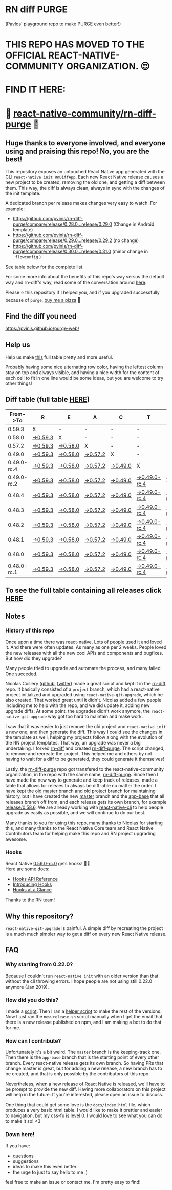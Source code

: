 # RN diff PURGE
(Pavlos' playground repo to make PURGE even better!)

# THIS REPO HAS MOVED TO THE OFFICIAL REACT-NATIVE-COMMUNITY ORGANIZATION. 😍
# FIND IT HERE:  
# 💪 [react-native-community/rn-diff-purge](https://github.com/react-native-community/rn-diff-purge) 🎉
## Huge thanks to everyone involved, and everyone using and praising this repo! No, you are the best!

This repository exposes an untouched React Native app generated with the CLI
`react-native init RnDiffApp`. Each new React Native release causes a new project to be created, removing the old one, and getting a diff between them. This way, the diff is always clean, always in sync with the changes of the init template.

A dedicated branch per release makes changes very easy
to watch. For example:

* https://github.com/pvinis/rn-diff-purge/compare/release/0.28.0...release/0.29.0
(Change in Android template)
* https://github.com/pvinis/rn-diff-purge/compare/release/0.29.0...release/0.29.2
(no change)
* https://github.com/pvinis/rn-diff-purge/compare/release/0.30.0...release/0.31.0
(minor change in `.flowconfig` )

See table below for the complete list.

For some more info about the benefits of this repo's way versus the default way and rn-diff's way, read some of the conversation around [here](https://github.com/react-native-community/discussions-and-proposals/issues/68#issuecomment-452227478).

Please :star: this repository if I helped you, and if you upgraded successfully because of `purge`, [buy me a pizza](https://www.buymeacoffee.com/DGWwHVZ4s) :pizza:

## Find the diff you need
https://pvinis.github.io/purge-web/

## Help us
Help us make [this](https://pvinis.github.io/rn-diff-purge) full table pretty and more useful.

Probably having some nice alternating row color, having the leftest column stay on top and always visible, and having a nice width for the content of each cell to fit in one line would be some ideas, but you are welcome to try other things!

## Diff table (full table [HERE](https://pvinis.github.io/rn-diff-purge))

| From->To    | R                                                                                               | E                                                                                               | A                                                                                               | C                                                                                               | T                                                                                                         |                                                                                                           | N                                                                                               | A                                                                                               | T                                                                                               | I                                                                                               | V                                                                                               | E   |
| ----------- | ----------------------------------------------------------------------------------------------- | ----------------------------------------------------------------------------------------------- | ----------------------------------------------------------------------------------------------- | ----------------------------------------------------------------------------------------------- | --------------------------------------------------------------------------------------------------------- | --------------------------------------------------------------------------------------------------------- | ----------------------------------------------------------------------------------------------- | ----------------------------------------------------------------------------------------------- | ----------------------------------------------------------------------------------------------- | ----------------------------------------------------------------------------------------------- | ----------------------------------------------------------------------------------------------- | --- |
| 0.59.3      | X                                                                                               | -                                                                                               | -                                                                                               | -                                                                                               | -                                                                                                         | -                                                                                                         | -                                                                                               | -                                                                                               | -                                                                                               | -                                                                                               | -                                                                                               | -   |
| 0.58.0      | [->0.59.3](https://github.com/pvinis/rn-diff-purge/compare/release/0.58.0..release/0.59.3)      | X                                                                                               | -                                                                                               | -                                                                                               | -                                                                                                         | -                                                                                                         | -                                                                                               | -                                                                                               | -                                                                                               | -                                                                                               | -                                                                                               | -   |
| 0.57.2      | [->0.59.3](https://github.com/pvinis/rn-diff-purge/compare/release/0.57.2..release/0.59.3)      | [->0.58.0](https://github.com/pvinis/rn-diff-purge/compare/release/0.57.2..release/0.58.0)      | X                                                                                               | -                                                                                               | -                                                                                                         | -                                                                                                         | -                                                                                               | -                                                                                               | -                                                                                               | -                                                                                               | -                                                                                               | -   |
| 0.49.0      | [->0.59.3](https://github.com/pvinis/rn-diff-purge/compare/release/0.49.0..release/0.59.3)      | [->0.58.0](https://github.com/pvinis/rn-diff-purge/compare/release/0.49.0..release/0.58.0)      | [->0.57.2](https://github.com/pvinis/rn-diff-purge/compare/release/0.49.0..release/0.57.2)      | X                                                                                               | -                                                                                                         | -                                                                                                         | -                                                                                               | -                                                                                               | -                                                                                               | -                                                                                               | -                                                                                               | -   |
| 0.49.0-rc.4 | [->0.59.3](https://github.com/pvinis/rn-diff-purge/compare/release/0.49.0-rc.4..release/0.59.3) | [->0.58.0](https://github.com/pvinis/rn-diff-purge/compare/release/0.49.0-rc.4..release/0.58.0) | [->0.57.2](https://github.com/pvinis/rn-diff-purge/compare/release/0.49.0-rc.4..release/0.57.2) | [->0.49.0](https://github.com/pvinis/rn-diff-purge/compare/release/0.49.0-rc.4..release/0.49.0) | X                                                                                                         | -                                                                                                         | -                                                                                               | -                                                                                               | -                                                                                               | -                                                                                               | -                                                                                               | -   |
| 0.49.0-rc.2 | [->0.59.3](https://github.com/pvinis/rn-diff-purge/compare/release/0.49.0-rc.2..release/0.59.3) | [->0.58.0](https://github.com/pvinis/rn-diff-purge/compare/release/0.49.0-rc.2..release/0.58.0) | [->0.57.2](https://github.com/pvinis/rn-diff-purge/compare/release/0.49.0-rc.2..release/0.57.2) | [->0.49.0](https://github.com/pvinis/rn-diff-purge/compare/release/0.49.0-rc.2..release/0.49.0) | [->0.49.0-rc.4](https://github.com/pvinis/rn-diff-purge/compare/release/0.49.0-rc.2..release/0.49.0-rc.4) | X                                                                                                         | -                                                                                               | -                                                                                               | -                                                                                               | -                                                                                               | -                                                                                               | -   |
| 0.48.4      | [->0.59.3](https://github.com/pvinis/rn-diff-purge/compare/release/0.48.4..release/0.59.3)      | [->0.58.0](https://github.com/pvinis/rn-diff-purge/compare/release/0.48.4..release/0.58.0)      | [->0.57.2](https://github.com/pvinis/rn-diff-purge/compare/release/0.48.4..release/0.57.2)      | [->0.49.0](https://github.com/pvinis/rn-diff-purge/compare/release/0.48.4..release/0.49.0)      | [->0.49.0-rc.4](https://github.com/pvinis/rn-diff-purge/compare/release/0.48.4..release/0.49.0-rc.4)      | [->0.49.0-rc.2](https://github.com/pvinis/rn-diff-purge/compare/release/0.48.4..release/0.49.0-rc.2)      | X                                                                                               | -                                                                                               | -                                                                                               | -                                                                                               | -                                                                                               | -   |
| 0.48.3      | [->0.59.3](https://github.com/pvinis/rn-diff-purge/compare/release/0.48.3..release/0.59.3)      | [->0.58.0](https://github.com/pvinis/rn-diff-purge/compare/release/0.48.3..release/0.58.0)      | [->0.57.2](https://github.com/pvinis/rn-diff-purge/compare/release/0.48.3..release/0.57.2)      | [->0.49.0](https://github.com/pvinis/rn-diff-purge/compare/release/0.48.3..release/0.49.0)      | [->0.49.0-rc.4](https://github.com/pvinis/rn-diff-purge/compare/release/0.48.3..release/0.49.0-rc.4)      | [->0.49.0-rc.2](https://github.com/pvinis/rn-diff-purge/compare/release/0.48.3..release/0.49.0-rc.2)      | [->0.48.4](https://github.com/pvinis/rn-diff-purge/compare/release/0.48.3..release/0.48.4)      | X                                                                                               | -                                                                                               | -                                                                                               | -                                                                                               | -   |
| 0.48.2      | [->0.59.3](https://github.com/pvinis/rn-diff-purge/compare/release/0.48.2..release/0.59.3)      | [->0.58.0](https://github.com/pvinis/rn-diff-purge/compare/release/0.48.2..release/0.58.0)      | [->0.57.2](https://github.com/pvinis/rn-diff-purge/compare/release/0.48.2..release/0.57.2)      | [->0.49.0](https://github.com/pvinis/rn-diff-purge/compare/release/0.48.2..release/0.49.0)      | [->0.49.0-rc.4](https://github.com/pvinis/rn-diff-purge/compare/release/0.48.2..release/0.49.0-rc.4)      | [->0.49.0-rc.2](https://github.com/pvinis/rn-diff-purge/compare/release/0.48.2..release/0.49.0-rc.2)      | [->0.48.4](https://github.com/pvinis/rn-diff-purge/compare/release/0.48.2..release/0.48.4)      | [->0.48.3](https://github.com/pvinis/rn-diff-purge/compare/release/0.48.2..release/0.48.3)      | X                                                                                               | -                                                                                               | -                                                                                               | -   |
| 0.48.1      | [->0.59.3](https://github.com/pvinis/rn-diff-purge/compare/release/0.48.1..release/0.59.3)      | [->0.58.0](https://github.com/pvinis/rn-diff-purge/compare/release/0.48.1..release/0.58.0)      | [->0.57.2](https://github.com/pvinis/rn-diff-purge/compare/release/0.48.1..release/0.57.2)      | [->0.49.0](https://github.com/pvinis/rn-diff-purge/compare/release/0.48.1..release/0.49.0)      | [->0.49.0-rc.4](https://github.com/pvinis/rn-diff-purge/compare/release/0.48.1..release/0.49.0-rc.4)      | [->0.49.0-rc.2](https://github.com/pvinis/rn-diff-purge/compare/release/0.48.1..release/0.49.0-rc.2)      | [->0.48.4](https://github.com/pvinis/rn-diff-purge/compare/release/0.48.1..release/0.48.4)      | [->0.48.3](https://github.com/pvinis/rn-diff-purge/compare/release/0.48.1..release/0.48.3)      | [->0.48.2](https://github.com/pvinis/rn-diff-purge/compare/release/0.48.1..release/0.48.2)      | X                                                                                               | -                                                                                               | -   |
| 0.48.0      | [->0.59.3](https://github.com/pvinis/rn-diff-purge/compare/release/0.48.0..release/0.59.3)      | [->0.58.0](https://github.com/pvinis/rn-diff-purge/compare/release/0.48.0..release/0.58.0)      | [->0.57.2](https://github.com/pvinis/rn-diff-purge/compare/release/0.48.0..release/0.57.2)      | [->0.49.0](https://github.com/pvinis/rn-diff-purge/compare/release/0.48.0..release/0.49.0)      | [->0.49.0-rc.4](https://github.com/pvinis/rn-diff-purge/compare/release/0.48.0..release/0.49.0-rc.4)      | [->0.49.0-rc.2](https://github.com/pvinis/rn-diff-purge/compare/release/0.48.0..release/0.49.0-rc.2)      | [->0.48.4](https://github.com/pvinis/rn-diff-purge/compare/release/0.48.0..release/0.48.4)      | [->0.48.3](https://github.com/pvinis/rn-diff-purge/compare/release/0.48.0..release/0.48.3)      | [->0.48.2](https://github.com/pvinis/rn-diff-purge/compare/release/0.48.0..release/0.48.2)      | [->0.48.1](https://github.com/pvinis/rn-diff-purge/compare/release/0.48.0..release/0.48.1)      | X                                                                                               | -   |
| 0.48.0-rc.1 | [->0.59.3](https://github.com/pvinis/rn-diff-purge/compare/release/0.48.0-rc.1..release/0.59.3) | [->0.58.0](https://github.com/pvinis/rn-diff-purge/compare/release/0.48.0-rc.1..release/0.58.0) | [->0.57.2](https://github.com/pvinis/rn-diff-purge/compare/release/0.48.0-rc.1..release/0.57.2) | [->0.49.0](https://github.com/pvinis/rn-diff-purge/compare/release/0.48.0-rc.1..release/0.49.0) | [->0.49.0-rc.4](https://github.com/pvinis/rn-diff-purge/compare/release/0.48.0-rc.1..release/0.49.0-rc.4) | [->0.49.0-rc.2](https://github.com/pvinis/rn-diff-purge/compare/release/0.48.0-rc.1..release/0.49.0-rc.2) | [->0.48.4](https://github.com/pvinis/rn-diff-purge/compare/release/0.48.0-rc.1..release/0.48.4) | [->0.48.3](https://github.com/pvinis/rn-diff-purge/compare/release/0.48.0-rc.1..release/0.48.3) | [->0.48.2](https://github.com/pvinis/rn-diff-purge/compare/release/0.48.0-rc.1..release/0.48.2) | [->0.48.1](https://github.com/pvinis/rn-diff-purge/compare/release/0.48.0-rc.1..release/0.48.1) | [->0.48.0](https://github.com/pvinis/rn-diff-purge/compare/release/0.48.0-rc.1..release/0.48.0) | X   |

## To see the full table containing all releases click [HERE](https://pvinis.github.io/rn-diff-purge)

## Notes

### History of this repo

Once upon a time there was react-native. Lots of people used it and loved it. And there were often updates. As many as one per 2 weeks. People loved the new releases with all the new cool APIs and components and bugfixes. But how did they upgrade?

Many people tried to upgrade and automate the process, and many failed. One succeded.

Nicolas Cuillery ([github](https://github.com/ncuillery), [twitter](https://twitter.com/ncuillery)) made a great script and kept it in the [rn-diff](https://github.com/ncuillery/rn-diff) repo. It basically consisted of a `project` branch, which had a react-native project initialized and upgraded using `react-native-git-upgrade`, which he also created. That worked great until it didn't. Nicolas added a few people including me to help with the repo, and we did update it, adding new upgrade diffs. At some point, the upgrades didn't work anymore, the `react-native-git-upgrade` way got too hard to maintain and make work.

I saw that it was easier to just remove the old project and `react-native init` a new one, and then generate the diff. This way I could see the changes in the template as well, helping my projects follow along with the evolution of the RN project templates. That way, an upgrade was never a big undertaking. I forked [rn-diff](https://github.com/ncuillery/rn-diff) and created [rn-diff-purge](https://github.com/pvinis/rn-diff-purge). The script changed, to remove and recreate the project. This helped me and others by not having to wait for a diff to be generated, they could generate it themselves!

Lastly, the [rn-diff-purge](https://github.com/pvinis/rn-diff-purge) repo got transfered to the react-native-community organization, in the repo with the same name, [rn-diff-purge](https://github.com/react-native-community/rn-diff-purge). Since then I have made the new way to generate and keep track of releases, made a table that allows for releaes to always be diff-able no matter the order. I have kept the [old master](https://github.com/pvinis/rn-diff-purge/tree/old/master) branch and [old project](https://github.com/pvinis/rn-diff-purge/tree/old/project) branch for maintaining history, but I have created the new [master](https://github.com/pvinis/rn-diff-purge/tree/master) branch and the [app-base](https://github.com/pvinis/rn-diff-purge/tree/app-base) that all releases branch off from, and each release gets its own branch, for example [release/0.58.6](https://github.com/pvinis/rn-diff-purge/tree/release/0.58.6). We are already working with [react-native-cli](https://github.com/react-native-community/react-native-cli) to help people upgrade as easily as possible, and we will continue to do our best.

Many thanks to you for using this repo, many thanks to Nicolas for starting this, and many thanks to the React Native Core team and React Native Contributors team for helping make this repo and RN project upgrading awesome.

### Hooks
React Native [0.59.0-rc.0](https://github.com/pvinis/rn-diff-purge#version-changes) gets hooks! 🎉🥳  
Here are some docs:
- [Hooks API Reference](https://reactjs.org/docs/hooks-reference.html)
- [Introducing Hooks](https://reactjs.org/docs/hooks-intro.html)
- [Hooks at a Glance](https://reactjs.org/docs/hooks-overview.html)

Thanks to the RN team!

## Why this repository?
`react-native-git-upgrade` is painful. A simple diff by recreating the project is a much much simpler way to get a diff on every new React Native release.

## FAQ

### Why starting from 0.22.0?

Because I couldn't run `react-native init` with an older version than that without the cli throwing errors. I hope people are not using still 0.22.0 anymore (Jan 2019).

### How did you do this?

I made a [script](https://github.com/pvinis/rn-diff-purge/blob/master/new-release.sh). Then I ran a [helper script](https://github.com/pvinis/rn-diff-purge/blob/master/new-release.sh) to make the rest of the versions.
Now I just ran the `new-release.sh` script manually when I get the email that there is a new release published on npm, and I am making a bot to do that for me.

### How can I contribute?

Unfortunately it's a bit weird. The `master` branch is the keeping-track one. Then there is the `app-base` branch that is the starting point of every other branch. Every react-native release gets its own branch. So having PRs that change master is great, but for adding a new release, a new branch has to be created, and that is only possible by the contributors of this repo.

Nevertheless, when a new release of React Native is released, we'll have to be prompt to provide
the new diff. Having more collaborators on this project will help in the future. If you're interested, please open an issue to discuss.

One thing that could get some love is the `docs/index.html` file, which produces a very basic html table. I would like to make it prettier and easier to navigation, but my css-fu is level 0. I would love to see what you can do to make it so! <3

### Down here!

If you have: 
- questions
- suggestions
- ideas to make this even better
- the urge to just to say hello to me :)

feel free to make an issue or contact me. I'm pretty easy to find!
